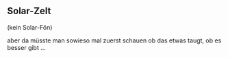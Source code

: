 ## Solar-Zelt
(kein Solar-Fön)

aber da müsste man sowieso mal zuerst schauen ob das etwas taugt, ob es besser gibt ...


